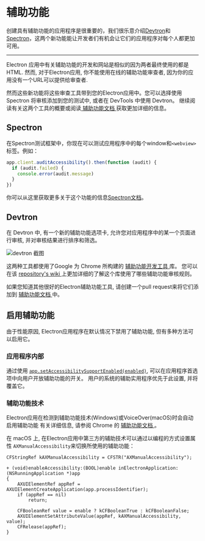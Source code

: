 # 辅助功能

创建具有辅助功能的应用程序是很重要的，我们很乐意介绍[Devtron](https://electron.atom.io/devtron)和[Spectron](https://electron.atom.io/spectron)，这两个新功能能让开发者们有机会让它们的应用程序对每个人都更加可用。

* * *

Electron 应用中有关辅助功能的开发和网站是相似的因为两者最终使用的都是HTML. 然而, 对于Electron应用, 你不能使用在线的辅助功能审查者, 因为你的应用没有一个URL可以提供给审查者.

然而这些新功能将这些审查工具带到您的Electron应用中。您可以选择使用 Spectron 将审核添加到您的测试中, 或者在 DevTools 中使用 Devtron。 继续阅读有关这两个工具的概要或阅读[ 辅助功能文档 ](https://electronjs.org/docs/tutorial/accessibility)获取更加详细的信息。

## Spectron

在Spectron测试框架中，你现在可以测试应用程序中的每个window和`<webview>`标签。例如：

```javascript
app.client.auditAccessibility().then(function (audit) {
  if (audit.failed) {
    console.error(audit.message)
  }
})
```

你可以从这里获取更多关于这个功能的信息[Spectron文档](https://github.com/electron/spectron#accessibility-testing)。

## Devtron

在 Devtron 中, 有一个新的辅助功能选项卡, 允许您对应用程序中的某一个页面进行审核, 并对审核结果进行排序和筛选。

![devtron 截图](https://cloud.githubusercontent.com/assets/1305617/17156618/9f9bcd72-533f-11e6-880d-389115f40a2a.png)

这两种工具都使用了Google 为 Chrome 所构建的 [ 辅助功能开发工具 ](https://github.com/GoogleChrome/accessibility-developer-tools) 库。 您可以在该 [ repository's wiki ](https://github.com/GoogleChrome/accessibility-developer-tools/wiki/Audit-Rules) 上更加详细的了解这个库使用了哪些辅助功能审核规则。

如果您知道其他很好的Electron辅助功能工具, 请创建一个pull request来将它们添加到 [ 辅助功能文档 ](https://electronjs.org/docs/tutorial/accessibility) 中。

## 启用辅助功能

由于性能原因, Electron应用程序在默认情况下禁用了辅助功能, 但有多种方法可以启用它。

### 应用程序内部

通过使用 [` app.setAccessibilitySupportEnabled(enabled) `](https://electron.atom.io/docs/api/app.md#appsetaccessibilitysupportenabledenabled-macos-windows), 可以在应用程序首选项中向用户开放辅助功能的开关。 用户的系统的辅助实用程序优先于此设置, 并将覆盖它。

### 辅助功能技术

Electron应用在检测到辅助功能技术(Windows)或VoiceOver(macOS)时会自动启用辅助功能 有关详细信息, 请参阅 Chrome 的 [ 辅助功能文档 ](https://www.chromium.org/developers/design-documents/accessibility#TOC-How-Chrome-detects-the-presence-of-Assistive-Technology)。

在 macOS 上, 在Electron应用中第三方的辅助技术可以通过以编程的方式设置属性 ` AXManualAccessibility `来切换所使用的辅助功能：

```objc
CFStringRef kAXManualAccessibility = CFSTR("AXManualAccessibility");

+ (void)enableAccessibility:(BOOL)enable inElectronApplication:(NSRunningApplication *)app
{
    AXUIElementRef appRef = AXUIElementCreateApplication(app.processIdentifier);
    if (appRef == nil)
        return;

    CFBooleanRef value = enable ? kCFBooleanTrue : kCFBooleanFalse;
    AXUIElementSetAttributeValue(appRef, kAXManualAccessibility, value);
    CFRelease(appRef);
}
```